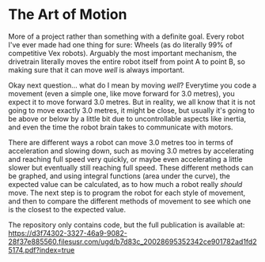 # The Art of Motion
More of a project rather than something with a definite goal. Every robot I've ever made had one thing for sure: Wheels (as do literally 99% of competitive Vex robots). Arguably the most important mechanism, the drivetrain literally moves the entire robot itself from point A to point B, so making sure that it can move *well* is always important.

Okay next question... what do I mean by moving *well*? Everytime you code a movement (even a simple one, like move forward for 3.0 metres), you expect it to move forward 3.0 metres. But in reality, we all know that it is not going to move exactly 3.0 metres, it might be close, but usually it's going to be above or below by a little bit due to uncontrollable aspects like inertia, and even the time the robot brain takes to communicate with motors.

There are different ways a robot can move 3.0 metres too in terms of acceleration and slowing down, such as moving 3.0 metres by accelerating and reaching full speed very quickly, or maybe even accelerating a little slower but eventually still reaching full speed. These different methods can be graphed, and using integral functions (area under the curve), the expected value can be calculated, as to how much a robot really *should* move. The next step is to program the robot for each style of movement, and then to compare the different methods of movement to see which one is the closest to the expected value.

The repository only contains code, but the full publication is available at: 
https://d3f74302-3327-46a9-9082-28f37e885560.filesusr.com/ugd/b7d83c_20028695352342ce901782ad1fd25174.pdf?index=true
